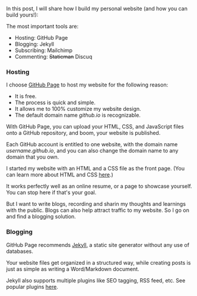 In this post, I will share how I build my personal website (and how you can build yours!):

The most important tools are:

- Hosting: GitHub Page
- Blogging: Jekyll
- Subscribing: Mailchimp
- Commenting: ~~Staticman~~ Discuq

### Hosting

I choose [GitHub Page](https://pages.github.com/) to host my website for the following reason:

- It is free.
- The process is quick and simple.
- It allows me to 100% customize my website design.
- The default domain name *github.io* is recognizable.

With GitHub Page, you can upload your HTML, CSS, and JavaScript files onto a GitHub repository, and boom, your website is published.

Each GitHub account is entitled to one website, with the domain name *username.github.io*, and you can also change the domain name to any domain that you own.

I started my website with an HTML and a CSS file as the front page. (You can learn more about HTML and CSS [here](https://www.w3schools.com/).) 

It works perfectly well as an online resume, or a page to showcase yourself. You can stop here if that's your goal.

But I want to write blogs, recording and sharin my thoughts and learnings with the public. Blogs can also help attract traffic to my website. So I go on and find a blogging solution.

### Blogging

GitHub Page recommends [Jekyll](https://jekyllrb.com/), a static site generator without any use of databases. 

Your website files get organized in a structured way, while creating posts is just as simple as writing a Word/Markdown document.

Jekyll also supports multiple plugins like SEO tagging, RSS feed, etc. See popular plugins [here](https://planetjekyll.github.io/plugins/top).

